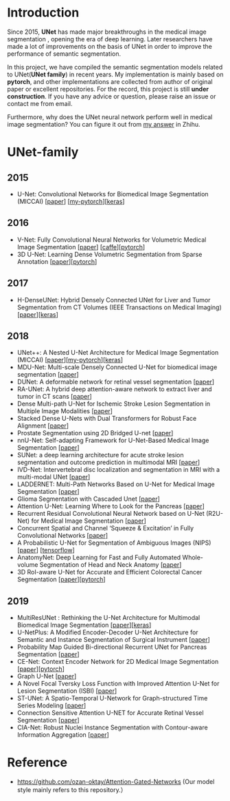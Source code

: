 # Introduction
Since 2015, **UNet** has made major breakthroughs in the medical image segmentation , opening the era of deep learning. Later researchers have made a lot of improvements on the basis of UNet in order to improve the performance of semantic segmentation.

In this project, we have compiled the semantic segmentation models related to UNet(**UNet family**) in recent years.
My implementation is mainly based on **pytorch**, and other implementations are collected from author of original paper or excellent repositories. For the record, this project is still **under construction**. If you have any advice or question, please raise an issue or contact me from email.
 
Furthermore, why does the UNet neural network perform well in medical image segmentation?
You can figure it out from [my answer](https://www.zhihu.com/question/269914775/answer/586501606) in Zhihu.

# UNet-family
## 2015
  * U-Net: Convolutional Networks for Biomedical Image Segmentation (MICCAI) [[paper](https://arxiv.org/pdf/1505.04597.pdf)]  [[my-pytorch](https://github.com/ShawnBIT/UNet-family/blob/master/networks/UNet.py)][[keras](https://github.com/zhixuhao/unet)] 
## 2016 
  * V-Net: Fully Convolutional Neural Networks for Volumetric Medical Image Segmentation [[paper](http://campar.in.tum.de/pub/milletari2016Vnet/milletari2016Vnet.pdf)] [[caffe](https://github.com/faustomilletari/VNet)][[pytorch](https://github.com/mattmacy/vnet.pytorch)]
  * 3D U-Net: Learning Dense Volumetric Segmentation from Sparse Annotation [[paper](https://arxiv.org/pdf/1606.06650.pdf)][[pytorch](https://github.com/wolny/pytorch-3dunet)]
## 2017 
  * H-DenseUNet: Hybrid Densely Connected UNet for Liver and Tumor Segmentation from CT Volumes (IEEE Transactions on Medical Imaging)[[paper](https://arxiv.org/pdf/1709.07330.pdf)][[keras](https://github.com/xmengli999/H-DenseUNet)]
## 2018 
  * UNet++: A Nested U-Net Architecture for Medical Image Segmentation (MICCAI) [[paper](https://arxiv.org/pdf/1807.10165.pdf)][[my-pytorch](https://github.com/ShawnBIT/UNet-family/blob/master/networks/UNet_Nested.py)][[keras](https://github.com/MrGiovanni/UNetPlusPlus)]
  * MDU-Net: Multi-scale Densely Connected U-Net for biomedical image segmentation [[paper](https://arxiv.org/pdf/1812.00352.pdf)]
  * DUNet: A deformable network for retinal vessel segmentation [[paper](https://arxiv.org/pdf/1811.01206.pdf)]
  * RA-UNet: A hybrid deep attention-aware network to extract liver and tumor in CT scans [[paper](https://arxiv.org/pdf/1811.01328.pdf)]
  * Dense Multi-path U-Net for Ischemic Stroke Lesion Segmentation in Multiple Image Modalities [[paper](https://arxiv.org/pdf/1810.07003.pdf)]
  * Stacked Dense U-Nets with Dual Transformers for Robust Face Alignment [[paper](https://arxiv.org/pdf/1812.01936.pdf)]
  * Prostate Segmentation using 2D Bridged U-net [[paper](https://arxiv.org/pdf/1807.04459.pdf)]
  * nnU-Net: Self-adapting Framework for U-Net-Based Medical Image Segmentation [[paper](https://arxiv.org/pdf/1809.10486.pdf)]
  * SUNet: a deep learning architecture for acute stroke lesion segmentation and
outcome prediction in multimodal MRI [[paper](https://arxiv.org/pdf/1810.13304.pdf)]
  * IVD-Net: Intervertebral disc localization and segmentation in MRI with a multi-modal UNet [[paper](https://arxiv.org/pdf/1811.08305.pdf)]
  * LADDERNET: Multi-Path Networks Based on U-Net for Medical Image Segmentation [[paper](https://arxiv.org/pdf/1810.07810.pdf)]
  * Glioma Segmentation with Cascaded Unet [[paper](https://arxiv.org/pdf/1810.04008.pdf)]
  * Attention U-Net: Learning Where to Look for the Pancreas [[paper](https://arxiv.org/pdf/1804.03999.pdf)]
  * Recurrent Residual Convolutional Neural Network based on U-Net (R2U-Net) for Medical Image Segmentation [[paper](https://arxiv.org/pdf/1802.06955.pdf)]
  * Concurrent Spatial and Channel ‘Squeeze & Excitation’ in Fully Convolutional Networks [[paper]](https://arxiv.org/pdf/1803.02579.pdf)
  * A Probabilistic U-Net for Segmentation of Ambiguous Images (NIPS) [[paper](https://arxiv.org/pdf/1806.05034.pdf)] [[tensorflow](https://github.com/SimonKohl/probabilistic_unet)]
  * AnatomyNet: Deep Learning for Fast and Fully Automated Whole-volume Segmentation of Head and Neck Anatomy [[paper](https://arxiv.org/pdf/1808.05238.pdf)]
  * 3D RoI-aware U-Net for Accurate and Efficient Colorectal Cancer Segmentation [[paper](https://arxiv.org/pdf/1806.10342.pdf)][[pytorch](https://github.com/huangyjhust/3D-RU-Net)]
## 2019 
  * MultiResUNet : Rethinking the U-Net Architecture for Multimodal Biomedical Image Segmentation [[paper](https://arxiv.org/pdf/1902.04049v1.pdf)][[keras](https://github.com/nibtehaz/MultiResUNet)]
  * U-NetPlus: A Modified Encoder-Decoder U-Net Architecture for Semantic and Instance Segmentation of Surgical Instrument [[paper](https://arxiv.org/pdf/1902.08994.pdf)]
  * Probability Map Guided Bi-directional Recurrent UNet for Pancreas Segmentation [[paper](https://arxiv.org/pdf/1903.00923.pdf)]
  * CE-Net: Context Encoder Network for 2D Medical Image Segmentation [[paper](https://arxiv.org/pdf/1903.02740.pdf)][[pytorch](https://github.com/Guzaiwang/CE-Net)]
  * Graph U-Net [[paper](https://openreview.net/pdf?id=HJePRoAct7)]
  * A Novel Focal Tversky Loss Function with Improved Attention U-Net for Lesion Segmentation (ISBI) [[paper](https://arxiv.org/pdf/1810.07842.pdf)]
  * ST-UNet: A Spatio-Temporal U-Network for Graph-structured Time Series Modeling [[paper](https://arxiv.org/pdf/1903.05631.pdf)]
  * Connection Sensitive Attention U-NET for Accurate Retinal Vessel Segmentation [[paper](https://arxiv.org/pdf/1903.05558.pdf)]
  * CIA-Net: Robust Nuclei Instance Segmentation with Contour-aware Information Aggregation [[paper](https://arxiv.org/pdf/1903.05358.pdf)]
  


# Reference
  * https://github.com/ozan-oktay/Attention-Gated-Networks (Our model style mainly refers to this repository.）
